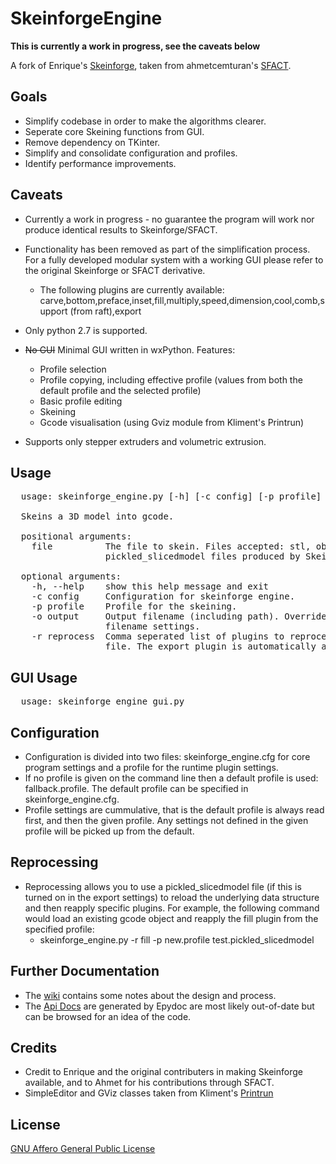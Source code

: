 # SkeinforgeEngine

**This is currently a work in progress, see the caveats below**

A fork of Enrique's [Skeinforge](http://skeinforge.com), taken from ahmetcemturan's [SFACT](https://github.com/ahmetcemturan/SFACT).  


## Goals
 * Simplify codebase in order to make the algorithms clearer.
 * Seperate core Skeining functions from GUI.
 * Remove dependency on TKinter.
 * Simplify and consolidate configuration and profiles.
 * Identify performance improvements.

## Caveats
  * Currently a work in progress - no guarantee the program will work nor produce identical results to Skeinforge/SFACT.
  * Functionality has been removed as part of the simplification process.  For a fully developed modular system with a working GUI please refer to the original Skeinforge or SFACT derivative.
    * The following plugins are currently available: carve,bottom,preface,inset,fill,multiply,speed,dimension,cool,comb,support (from raft),export
  * Only python 2.7 is supported.
  * <del>No GUI</del> Minimal GUI written in wxPython. Features:
    * Profile selection
    * Profile copying, including effective profile (values from both the default profile and the selected profile)
    * Basic profile editing
    * Skeining
    * Gcode visualisation (using Gviz module from Kliment's Printrun)

  * Supports only stepper extruders and volumetric extrusion.

## Usage
<pre>
  usage: skeinforge_engine.py [-h] [-c config] [-p profile] [-o output] [-r reprocess] file

  Skeins a 3D model into gcode.

  positional arguments:
    file          The file to skein. Files accepted: stl, obj, gts, and svg or
                  pickled_slicedmodel files produced by SkeinforgeEngine.

  optional arguments:
    -h, --help    show this help message and exit
    -c config     Configuration for skeinforge engine.
    -p profile    Profile for the skeining.
    -o output     Output filename (including path). Overrides other export
                  filename settings.
    -r reprocess  Comma seperated list of plugins to reprocess a pickled sliced model
                  file. The export plugin is automatically appended.  
</pre>

## GUI Usage
<pre>
  usage: skeinforge_engine_gui.py
</pre>

## Configuration
  * Configuration is divided into two files: skeinforge_engine.cfg for core program settings and a profile for the runtime plugin settings.
  * If no profile is given on the command line then a default profile is used: fallback.profile.  The default profile can be specified in skeinforge_engine.cfg.
  * Profile settings are cummulative, that is the default profile is always read first, and then the given profile.  Any settings not defined in the given profile will be picked up from the default.


## Reprocessing
  * Reprocessing allows you to use a pickled_slicedmodel file (if this is turned on in the export settings) to reload the underlying data structure and then reapply specific plugins.  For example, the following command would load an existing gcode object and reapply the fill plugin from the specified profile: 
    * skeinforge_engine.py -r fill -p new.profile test.pickled_slicedmodel

## Further Documentation
  * The [wiki](https://github.com/garyhodgson/SkeinforgeEngine/wiki) contains some notes about the design and process.
  * The [Api Docs](http://garyhodgson.github.com/SkeinforgeEngine/apidocs/index.html) are generated by Epydoc are most likely out-of-date but can be browsed for an idea of the code.

## Credits
  * Credit to Enrique and the original contributers in making Skeinforge available, and to Ahmet for his contributions through SFACT.
  * SimpleEditor and GViz classes taken from Kliment's [Printrun](https://github.com/kliment/Printrun)

## License
[GNU Affero General Public License](http://www.gnu.org/licenses/agpl.html)
  